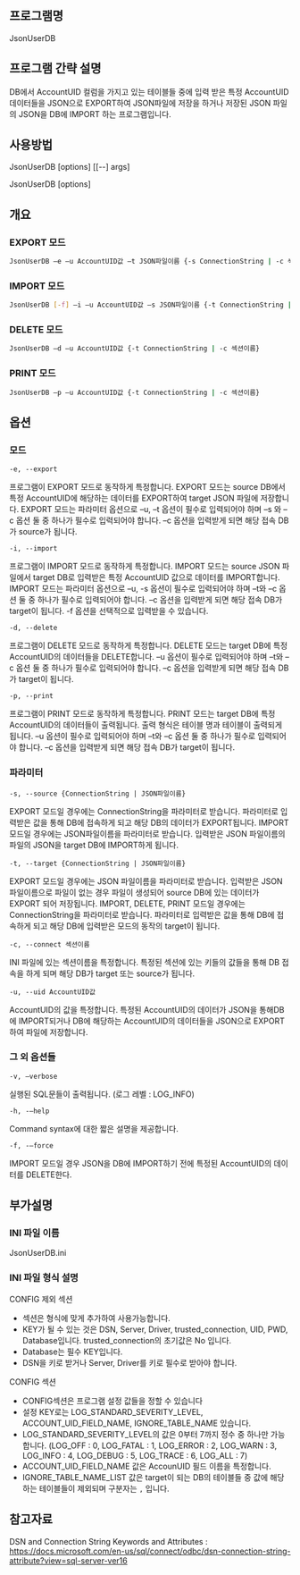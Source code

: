 ## 프로그램명
JsonUserDB

## 프로그램 간략 설명
DB에서 AccountUID 컬럼을 가지고 있는 테이블들 중에 입력 받은 특정 AccountUID 데이터들을
JSON으로 EXPORT하여 JSON파일에 저장을 하거나 저장된 JSON 파일의 JSON을 DB에 IMPORT
하는 프로그램입니다.

## 사용방법
JsonUserDB [options] [[--] args]

JsonUserDB [options]

## 개요
### EXPORT 모드
```sh
JsonUserDB –e –u AccountUID값 –t JSON파일이름 {-s ConnectionString | -c 섹션이름}
```
### IMPORT 모드
```sh
JsonUserDB [-f] –i –u AccountUID값 –s JSON파일이름 {-t ConnectionString | -c 섹션이름}
```
### DELETE 모드
```sh
JsonUserDB –d –u AccountUID값 {-t ConnectionString | -c 섹션이름}
```
### PRINT 모드
```sh
JsonUserDB –p –u AccountUID값 {-t ConnectionString | -c 섹션이름}
```

## 옵션
### 모드
`-e, --export`

프로그램이 EXPORT 모드로 동작하게 특정합니다. EXPORT 모드는 source DB에서 특정 AccountUID에 해당하는 데이터를 EXPORT하여 target JSON 파일에 저장합니다. EXPORT 모드는 파라미터 옵션으로 –u, –t 옵션이 필수로 입력되어야 하며 –s 와 –c 옵션 둘 중 하나가 필수로 입력되어야 합니다. –c 옵션을 입력받게 되면 해당 접속 DB가 source가 됩니다.

`-i, --import`

프로그램이 IMPORT 모드로 동작하게 특정합니다. IMPORT 모드는 source JSON 파일에서 target DB로 입력받은 특정 AccountUID 값으로 데이터를 IMPORT합니다. IMPORT 모드는 파라미터 옵션으로 –u, -s 옵션이 필수로 입력되어야 하며 –t와 –c 옵션 둘 중 하나가 필수로 입력되어야 합니다. –c 옵션을 입력받게 되면 해당 접속 DB가 target이 됩니다. -f 옵션을 선택적으로 입력받을 수 있습니다.

`-d, --delete`

프로그램이 DELETE 모드로 동작하게 특정합니다. DELETE 모드는 target DB에 특정 AccountUID의 데이터들을 DELETE합니다. –u 옵션이 필수로 입력되어야 하며 –t와 –c 옵션 둘 중 하나가 필수로 입력되어야 합니다. –c 옵션을 입력받게 되면 해당 접속 DB가 target이 됩니다.

`-p, --print`

프로그램이 PRINT 모드로 동작하게 특정합니다. PRINT 모드는 target DB에 특정 AccountUID의 데이터들이 출력됩니다. 출력 형식은 테이블 명과 테이블이 출력되게 됩니다. –u 옵션이 필수로 입력되어야 하며 –t와 –c 옵션 둘 중 하나가 필수로 입력되어야 합니다. –c 옵션을 입력받게 되면 해당 접속 DB가 target이 됩니다.

### 파라미터
`-s, --source {ConnectionString | JSON파일이름}`

EXPORT 모드일 경우에는 ConnectionString을 파라미터로 받습니다. 파라미터로 입력받은 값을 통해 DB에 접속하게 되고 해당 DB의 데이터가 EXPORT됩니다.
IMPORT 모드일 경우에는 JSON파일이름을 파라미터로 받습니다. 입력받은 JSON 파일이름의 파일의 JSON을 target DB에 IMPORT하게 됩니다.

`-t, --target {ConnectionString | JSON파일이름}`

EXPORT 모드일 경우에는 JSON 파일이름을 파라미터로 받습니다. 입력받은 JSON 파일이름으로 파일이 없는 경우 파일이 생성되어 source DB에 있는 데이터가 EXPORT 되어 저장됩니다.
IMPORT, DELETE, PRINT 모드일 경우에는 ConnectionString을 파라미터로 받습니다. 파라미터로 입력받은 값을 통해 DB에 접속하게 되고 해당 DB에 입력받은 모드의 동작의 target이 됩니다.

`-c, --connect 섹션이름`

INI 파일에 있는 섹션이름을 특정합니다. 특정된 섹션에 있는 키들의 값들을 통해 DB 접속을 하게 되며 해당 DB가 target 또는 source가 됩니다.

`-u, --uid AccountUID값`

AccountUID의 값을 특정합니다. 특정된 AccountUID의 데이터가 JSON을 통해DB에 IMPORT되거나 DB에 해당하는 AccountUID의 데이터들을 JSON으로 EXPORT하여 파일에 저장합니다.

### 그 외 옵션들
`-v, –verbose`

실행된 SQL문들이 출력됩니다. (로그 레벨 : LOG_INFO)

`-h, -–help`

Command syntax에 대한 짧은 설명을 제공합니다.

`-f, -–force`

IMPORT 모드일 경우 JSON을 DB에 IMPORT하기 전에 특정된 AccountUID의 데이터를 DELETE한다.

## 부가설명
### INI 파일 이름
JsonUserDB.ini
### INI 파일 형식 설명
CONFIG 제외 섹션
- 섹션은 형식에 맞게 추가하여 사용가능합니다. 
- KEY가 될 수 있는 것은 DSN, Server, Driver, trusted_connection, UID, PWD, Database입니다. trusted_connection의 초기값은 No 입니다.
- Database는 필수 KEY입니다. 
- DSN을 키로 받거나 Server, Driver를 키로 필수로 받아야 합니다.

CONFIG 섹션
- CONFIG섹션은 프로그램 설정 값들을 정할 수 있습니다
- 설정 KEY로는 LOG_STANDARD_SEVERITY_LEVEL, ACCOUNT_UID_FIELD_NAME, IGNORE_TABLE_NAME 있습니다.
- LOG_STANDARD_SEVERITY_LEVEL의 값은 0부터 7까지 정수 중 하나만 가능합니다. (LOG_OFF : 0, LOG_FATAL : 1, LOG_ERROR : 2, LOG_WARN : 3, LOG_INFO : 4, LOG_DEBUG : 5, LOG_TRACE : 6, LOG_ALL : 7)
- ACCOUNT_UID_FIELD_NAME 값은 AccounUID 필드 이름을 특정합니다.
- IGNORE_TABLE_NAME_LIST 값은 target이 되는 DB의 테이블들 중 값에 해당하는 테이블들이 제외되며 구분자는 `,` 입니다. 

## 참고자료
DSN and Connection String Keywords and Attributes : https://docs.microsoft.com/en-us/sql/connect/odbc/dsn-connection-string-attribute?view=sql-server-ver16

